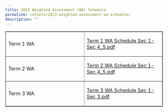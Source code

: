 ```yaml
---
title: 2023 Weighted Assessment (WA) Schedule
permalink: /others/2023-weighted-assessment-wa-schedule/
description: ""
---
```

<table style="border-collapse: collapse; width: 100%;" border="1">
<tbody>
<tr>
<td style="width: 50%;">
<p>Term 1 WA</p>
</td>
<td style="width: 50%;">
<p><a class="refobj" href="/files/Term%201%20WA%20Schedule%20Sec%201-Sec%204_5.pdf">Term 1 WA Schedule Sec 1-Sec 4_5.pdf</a></p>
</td>
</tr>
<tr>
<td style="width: 50%;">
<p>Term 2 WA</p>
</td>
<td style="width: 50%;">
<p><a class="refobj" href="/files/term%202%20wa%20schedule%20sec%201-sec%204_5.pdf">Term 2 WA Schedule Sec 1-Sec 4_5.pdf</a></p>
</td>
</tr>
<tr>
<td style="width: 50%;">
<p>Term 3 WA</p>
</td>
<td style="width: 50%;">
<p><a class="refobj" href="/files/term%302%20wa%20schedule%20sec%201-sec%203.pdf">Term 3 WA Schedule Sec 1-Sec 3.pdf</a></p>
</td>
</tr>
</tbody>
</table>